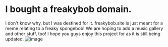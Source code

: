 # I bought a freakybob domain. 
I don't know why, but I was destined for it.
freakybob.site is just meant for a meme relating to a freaky spongebob! We are hoping to add a music gallery and other stuff, too! I hope you guys enjoy this project for as it is still being updated.
![image](https://github.com/user-attachments/assets/727fed69-8417-4a45-9bc2-1240a226256e)
